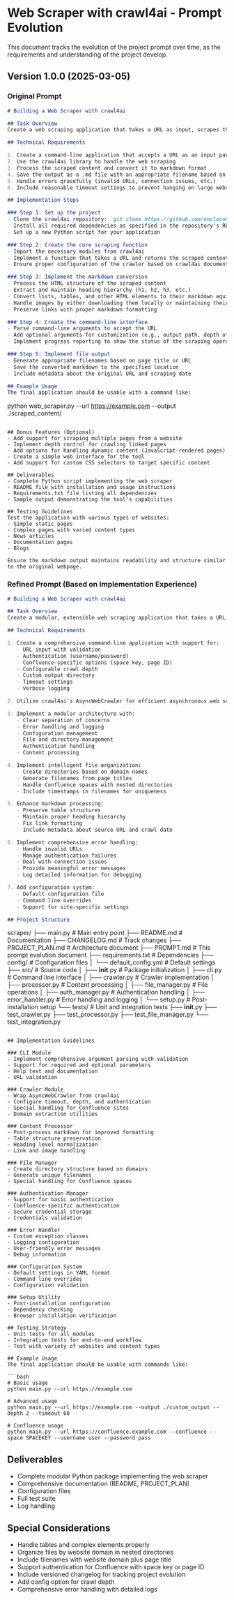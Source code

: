 # Web Scraper with crawl4ai - Prompt Evolution

This document tracks the evolution of the project prompt over time, as the requirements and understanding of the project develop.

## Version 1.0.0 (2025-03-05)

### Original Prompt

```markdown
# Building a Web Scraper with crawl4ai

## Task Overview
Create a web scraping application that takes a URL as input, scrapes the content of the webpage, and converts it into a markdown file. The application should utilize the crawl4ai library (https://github.com/unclecode/crawl4ai) for the core scraping functionality.

## Technical Requirements

1. Create a command-line application that accepts a URL as an input parameter
2. Use the crawl4ai library to handle the web scraping
3. Process the scraped content and convert it to markdown format
4. Save the output as a .md file with an appropriate filename based on the webpage title or URL
5. Handle errors gracefully (invalid URLs, connection issues, etc.)
6. Include reasonable timeout settings to prevent hanging on large websites

## Implementation Steps

### Step 1: Set up the project
- Clone the crawl4ai repository: `git clone https://github.com/unclecode/crawl4ai.git`
- Install all required dependencies as specified in the repository's README
- Set up a new Python script for your application

### Step 2: Create the core scraping function
- Import the necessary modules from crawl4ai
- Implement a function that takes a URL and returns the scraped content
- Ensure proper configuration of the crawler based on crawl4ai documentation

### Step 3: Implement the markdown conversion
- Process the HTML structure of the scraped content
- Extract and maintain heading hierarchy (h1, h2, h3, etc.)
- Convert lists, tables, and other HTML elements to their markdown equivalents
- Handle images by either downloading them locally or maintaining their URLs
- Preserve links with proper markdown formatting

### Step 4: Create the command-line interface
- Parse command-line arguments to accept the URL
- Add optional arguments for customization (e.g., output path, depth of scraping)
- Implement progress reporting to show the status of the scraping operation

### Step 5: Implement file output
- Generate appropriate filenames based on page title or URL
- Save the converted markdown to the specified location
- Include metadata about the original URL and scraping date

## Example Usage
The final application should be usable with a command like:
```
python web_scraper.py --url https://example.com --output ./scraped_content/
```

## Bonus Features (Optional)
- Add support for scraping multiple pages from a website
- Implement depth control for crawling linked pages
- Add options for handling dynamic content (JavaScript-rendered pages)
- Create a simple web interface for the tool
- Add support for custom CSS selectors to target specific content

## Deliverables
- Complete Python script implementing the web scraper
- README file with installation and usage instructions
- Requirements.txt file listing all dependencies
- Sample output demonstrating the tool's capabilities

## Testing Guidelines
Test the application with various types of websites:
- Simple static pages
- Complex pages with varied content types
- News articles
- Documentation pages
- Blogs

Ensure the markdown output maintains readability and structure similar to the original webpage.
```

### Refined Prompt (Based on Implementation Experience)

```markdown
# Building a Web Scraper with crawl4ai

## Task Overview
Create a modular, extensible web scraping application that takes a URL as input, scrapes the content of the webpage, and converts it into well-formatted markdown files. The application should leverage the crawl4ai library for efficient web scraping with built-in markdown generation capabilities. The system should support authentication, handle Confluence sites specially, and organize output files in a domain-based directory structure.

## Technical Requirements

1. Create a comprehensive command-line application with support for:
   - URL input with validation
   - Authentication (username/password)
   - Confluence-specific options (space key, page ID)
   - Configurable crawl depth
   - Custom output directory
   - Timeout settings
   - Verbose logging

2. Utilize crawl4ai's AsyncWebCrawler for efficient asynchronous web scraping

3. Implement a modular architecture with:
   - Clear separation of concerns
   - Error handling and logging
   - Configuration management
   - File and directory management
   - Authentication handling
   - Content processing

4. Implement intelligent file organization:
   - Create directories based on domain names
   - Generate filenames from page titles
   - Handle Confluence spaces with nested directories
   - Include timestamps in filenames for uniqueness

5. Enhance markdown processing:
   - Preserve table structures
   - Maintain proper heading hierarchy
   - Fix link formatting
   - Include metadata about source URL and crawl date

6. Implement comprehensive error handling:
   - Handle invalid URLs
   - Manage authentication failures
   - Deal with connection issues
   - Provide meaningful error messages
   - Log detailed information for debugging

7. Add configuration system:
   - Default configuration file
   - Command line overrides
   - Support for site-specific settings

## Project Structure

```
scraper/
├── main.py                  # Main entry point
├── README.md                # Documentation
├── CHANGELOG.md             # Track changes
├── PROJECT_PLAN.md          # Architecture document
├── PROMPT.md                # This prompt evolution document
├── requirements.txt         # Dependencies
├── config/                  # Configuration files
│   └── default_config.yml   # Default settings
├── src/                     # Source code
│   ├── __init__.py          # Package initialization
│   ├── cli.py               # Command line interface
│   ├── crawler.py           # Crawler implementation
│   ├── processor.py         # Content processing
│   ├── file_manager.py      # File operations
│   ├── auth_manager.py      # Authentication handling
│   ├── error_handler.py     # Error handling and logging
│   └── setup.py             # Post-installation setup
└── tests/                   # Unit and integration tests
    ├── __init__.py
    ├── test_crawler.py
    ├── test_processor.py
    ├── test_file_manager.py
    └── test_integration.py
```

## Implementation Guidelines

### CLI Module
- Implement comprehensive argument parsing with validation
- Support for required and optional parameters
- Help text and documentation
- URL validation

### Crawler Module
- Wrap AsyncWebCrawler from crawl4ai
- Configure timeout, depth, and authentication
- Special handling for Confluence sites
- Domain extraction utilities

### Content Processor
- Post-process markdown for improved formatting
- Table structure preservation
- Heading level normalization
- Link and image handling

### File Manager
- Create directory structure based on domains
- Generate unique filenames
- Special handling for Confluence spaces

### Authentication Manager
- Support for basic authentication
- Confluence-specific authentication
- Secure credential storage
- Credentials validation

### Error Handler
- Custom exception classes
- Logging configuration
- User-friendly error messages
- Debug information

### Configuration System
- Default settings in YAML format
- Command line overrides
- Configuration validation

### Setup Utility
- Post-installation configuration
- Dependency checking
- Browser installation verification

## Testing Strategy
- Unit tests for all modules
- Integration tests for end-to-end workflow
- Test with variety of websites and content types

## Example Usage
The final application should be usable with commands like:

```bash
# Basic usage
python main.py --url https://example.com

# Advanced usage
python main.py --url https://example.com --output ./custom_output --depth 2 --timeout 60

# Confluence usage
python main.py --url https://confluence.example.com --confluence --space SPACEKEY --username user --password pass
```

## Deliverables
- Complete modular Python package implementing the web scraper
- Comprehensive documentation (README, PROJECT_PLAN)
- Configuration files
- Full test suite
- Log handling

## Special Considerations
- Handle tables and complex elements properly
- Organize files by website domain in nested directories
- Include filenames with website domain plus page title
- Support authentication for Confluence with space key or page ID
- Include versioned changelog for tracking project evolution
- Add config option for crawl depth
- Comprehensive error handling with detailed logs